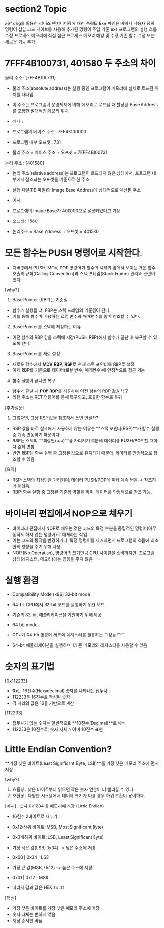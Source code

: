 # section2 Topic
x64dbg를 활용한 리버스 엔지니어링에 대한 숙련도
Exe 파일을 비워서 사용자 정의 명령어 삽입
코드 케이브를 사용해 추가된 명령어 주입
기존 exe 프로그램의 실행 흐름 수정
프로세스 메모리에 직접 접근
프로세스 메모리 해킹 및 수정
기존 함수 수정 또는 새로운 기능 추가


# 7FFF4B100731, 401580 두 주소의 차이
물리 주소 : [7FF4B100731]
- 물리 주소(absolute address)는 실행 중인 프로그램이 메모리에 실제로 로드된 위치를 나타냄
- 이 주소는 프로그램이 운영체제에 의해 메모리로 로드될 때 할당된 Base Address를 포함한 절대적인 메모리 위치

- 예시 :
- 프로그램의 베이스 주소 : 7FF4B100000
- 프로그램 내부 오프셋 : 731
- 물리 주소 = 베이스 주소 + 오프셋 = 7FFF4B100731

논리 주소 : [401580]
- 논리 주소(relative address)는 프로그램이 로드되지 않은 상태에서, 프로그램 내부에서 참조되는 오프셋을 기준으로 한 주소
- 실행 파일(PE 파일)의 Image Base Address에 상대적으로 계산된 주소

- 예시
- 프로그램의 Image Base가 400000으로 설정되었다고 가정
- 오프셋 : 1580
- 논리주소 = Base Address + 오프셋 = 401580


# 모든 함수는 PUSH 명령어로 시작한다.
- 디버깅에서 PUSH, MOV, POP 명령어가 함수의 시작과 끝에서 보이는 것은 함수 호출의 규칙(Calling Convention)과 스택 프레임(Stack Frame) 관리와 관련이 있다.

[why?]
1. Base Pointer (RBP)는 기준점
- 함수가 실행될 떄, RBP는 스택 프레임의 기준점이 된다.
- 이를 통해 함수가 사용하는 로컬 변수와 매개변수를 쉽게 참조할 수 있다.

2. Base Pointer를 스택에 저장하는 이유
- 이전 함수의 RBP 값을 스택에 저장(PUSH RBP)해서 함수가 끝난 후 복구할 수 있도록 한다.

3. Base Pointer를 새로 설정
- 새로운 함수에서 **MOV RBP, RSP**로 현재 스택 포인터를 RBP로 설정
- 이제 RBP를 기준으로 데이터(로컬 변수, 매개변수)에 안정적으로 접근 가능

4. 함수 실행이 끝나면 복구
- 함수가 끝날 때 **POP RBP**를 사용하여 이전 함수의 RBP 값을 복구
- 리턴 주소는 RET 명령어를 통해 복구되고, 호출한 함수로 복귀

[추가질문]
1. 그렇다면, 그냥 RSP 값을 참조해서 쓰면 안될까?
- RSP 값을 바로 참조해서 사용하지 않는 이유는 **스택 포인터(RSP)**가 함수 실행 중 계속 변동하기 때문이다.
- RSP는 스택의 **최상단(top)**을 가리키기 때문에 데이터를 PUSH/POP 할 때마다 값이 변함
- 반면 RBP는 함수 실행 중 고정된 값으로 유지되기 때문에, 데이터를 안정적으로 참조할 수 있음

[요약]
- RSP: 스택의 최상단을 가리키며, 데이터 PUSH/POP에 따라 계속 변동 → 참조하기 어려움.
- RBP: 함수 실행 중 고정된 기준점 역할을 하며, 데이터를 안정적으로 참조 가능.


# 바이너리 편집에서 NOP으로 채우기
- 바이너리 편집에서 NOP로 채우는 것은 코드의 특정 부분을 중립적인 명령어(아무 동작도 하지 않는 명령어)로 대체하는 작업
- 이는 코드의 동작을 변경하거나, 특정 명령어를 제거하면서 프로그램의 흐름에 최소한의 영향을 주기 위해 사용
- NOP (No Operation), 명령어의 크기만큼 CPU 사이클을 소비하지만, 프로그램 상태(레지스터, 메모리)에는 영향을 주지 않음


# 실행 환경 
- Compatibility Mode (x86) 32-bit mode
- 64-bit CPU에서 32-bit 코드를 실행하기 위한 모드
- 기존의 32-bit 애플리케이션을 지원하기 위해 제공

- 64 bit-mode
- CPU가 64-bit 명령어 세트와 레지스터를 활용하는 고성능 모드
- 64-bit 애플리케이션을 실행하며, 더 큰 메모리와 레지스터를 사용할 수 있음


# 숫자의 표기법
[0x112233]
- **0x**는 16진수(Hexadecimal) 숫자를 나타내는 접두사
- 112233은 16진수로 작성된 숫자
- 각 자리의 값은 16을 기반으로 계산

[112233]
- 접두사가 없는 숫자는 일반적으로 **10진수(Decimal)**로 해석
- 112233은 10진수로, 숫자 자체가 이미 10진수 표현


# Little Endian Convention?
**가장 낮은 바이트(Least Significant Byte, LSB)**를 가장 낮은 메모리 주소에 먼저 저장

[why?]
1. 효율성 : 낮은 바이트부터 읽으면 작은 숫자 연산이 더 빨라질 수 있다.
2. 호환성 : 다양한 시스템에서 데이터 크기가 다를 경우 하위 호환이 용이하다.

[예시] : 숫자 0x1234 를 메모리에 저장 (Little Endian)
- 16진수 2바이트로 나누기 : 
- 0x12(상위 바이트: MSB, Most Significant Byte) 
- 0x34(하위 바이트: LSB, Least Significant Byte) 

- 가장 작은 값(LSB, 0x34) -> 낮은 주소에 저장
- 0x00 | 0x34 ; LSB

- 가장 큰 값(MSB, 0x12) -> 높은 주소에 저장
- 0x01 | 0x12 ; MSB

- 따라서 결과 값은 HEX `34 12`

[핵심]
- 가장 낮은 바이트를 가장 낮은 메모리 주소에 저장
- 숫자 자체는 변하지 않음
- 저장 순서만 바뀜
